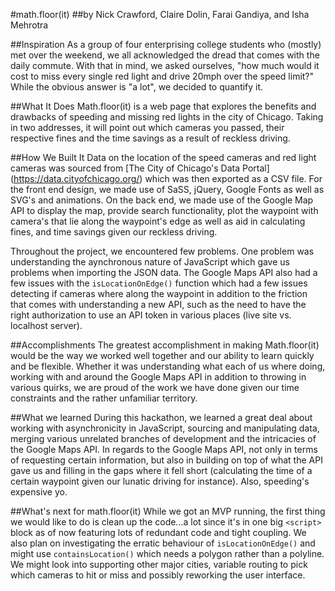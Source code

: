 #math.floor(it)
##by Nick Crawford, Claire Dolin, Farai Gandiya, and Isha Mehrotra

##Inspiration
As a group of four enterprising college students who (mostly) met over the weekend, we all acknowledged the dread that comes with the daily commute. With that in mind, we asked ourselves, "how much would it cost to miss every single red light and drive 20mph over the speed limit?" While the obvious answer is "a lot", we decided to quantify it.

##What It Does
Math.floor(it) is a web page that explores the benefits and drawbacks of speeding and missing red lights in the city of Chicago. Taking in two addresses, it will point out which cameras you passed, their respective fines and the time savings as a result of reckless driving. 

##How We Built It
Data on the location of the speed cameras and red light cameras was sourced from [The City of Chicago's Data Portal] (https://data.cityofchicago.org/) which was then exported as a CSV file. For the front end design, we made use of SaSS, jQuery, Google Fonts as well as SVG's and animations. On the back end, we made use of the Google Map API to display the map, provide search functionality, plot the waypoint with camera's that lie along the waypoint's edge as well as aid in calculating fines, and time savings given our reckless driving.

Throughout the project, we encountered few problems. One problem was understanding the aynchronous nature of JavaScript which gave us problems when importing the JSON data. The Google Maps API also had a few issues with the `isLocationOnEdge()` function which had a few issues detecting if cameras where along the waypoint in addition to the friction that comes with understanding a new API, such as the need to have the right authorization to use an API token in various places (live site vs. localhost server).

##Accomplishments
The greatest accomplishment in making Math.floor(it) would be the way we worked well together and our ability to learn quickly and be flexible. Whether it was understanding what each of us where doing, working with and around the Google Maps API in addition to throwing in various quirks, we are proud of the work we have done given our time constraints and the rather unfamiliar territory.

##What we learned
During this hackathon, we learned a great deal about working with asynchronicity in JavaScript, sourcing and manipulating data, merging various unrelated branches of development and the intricacies of the Google Maps API. In regards to the Google Maps API, not only in terms of requesting certain information, but also in building on top of what the API gave us and filling in the gaps where it fell short (calculating the time of a certain waypoint given our lunatic driving for instance). Also, speeding's expensive yo. 

##What's next for math.floor(it)
While we got an MVP running, the first thing we would like to do is clean up the code...a lot since it's in one big `<script>` block as of now featuring lots of redundant code and tight coupling. We also plan on investigating the erratic behaviour of `isLocationOnEdge()` and might use `containsLocation()` which needs a polygon rather than a polyline. We might look into supporting other major cities, variable routing to pick which cameras to hit or miss and possibly reworking the user interface.

